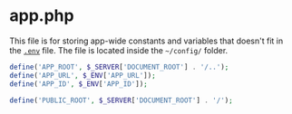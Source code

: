 # app.php

This file is for storing app-wide constants and variables that doesn't fit in the [`.env`](./env.md) file. The file is located inside the `~/config/` folder.

```php title="~/config/app.php"
define('APP_ROOT', $_SERVER['DOCUMENT_ROOT'] . '/..');
define('APP_URL', $_ENV['APP_URL']);
define('APP_ID', $_ENV['APP_ID']);

define('PUBLIC_ROOT', $_SERVER['DOCUMENT_ROOT'] . '/');
```